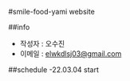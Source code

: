 #smile-food-yami website

##info
- 작성자 : 오수진
- 이메일 : elwkdlsj03@gmail.com

##schedule
-22.03.04 start